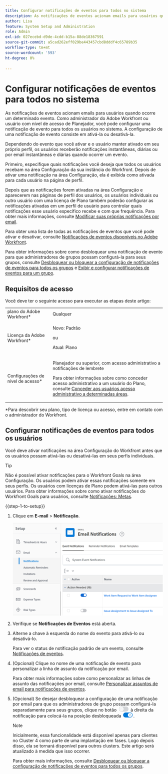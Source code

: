 ```yaml
---
title: Configurar notificações de eventos para todos no sistema
description: As notificações de eventos acionam emails para usuários quando ocorre um determinado evento. Como administrador do Adobe Workfront ou usuário com nível de acesso de Planejador, você pode configurar uma notificação de evento para todos os usuários no sistema. A configuração de uma notificação de evento consiste em ativá-la ou desativá-la.
author: Lisa
feature: System Setup and Administration
role: Admin
exl-id: 027ecebd-d9de-4cdd-b15a-88de18367591
source-git-commit: a5cad262eff029be443457cbd8dddf4c65789b35
workflow-type: tm+mt
source-wordcount: '593'
ht-degree: 0%

---
```


# Configurar notificações de eventos para todos no sistema

<!-- Audited: 1/2024 -->

<!--DON'T DELETE, DRAFT OR HIDE THIS ARTICLE. IT IS LINKED TO THE PRODUCT, THROUGH THE CONTEXT SENSITIVE HELP LINKS-->

As notificações de eventos acionam emails para usuários quando ocorre um determinado evento. Como administrador do Adobe Workfront ou usuário com nível de acesso de Planejador, você pode configurar uma notificação de evento para todos os usuários no sistema. A configuração de uma notificação de evento consiste em ativá-la ou desativá-la.

<!--Alina annotation on the word "all" in 2nd sentence: abive, drafted and remains QS only-->

Dependendo do evento que você ativar e o usuário manter ativado em seu próprio perfil, os usuários receberão notificações instantâneas, diárias ou por email instantâneas e diárias quando ocorrer um evento.

Primeiro, especifique quais notificações você deseja que todos os usuários recebam na área Configuração da sua instância do Workfront. Depois de ativar uma notificação na área Configuração, ela é exibida como ativada para cada usuário na página de perfil.

Depois que as notificações forem ativadas na área Configuração e aparecerem nas páginas de perfil dos usuários, os usuários individuais ou outro usuário com uma licença de Plano também poderão configurar as notificações ativadas em um perfil de usuário para controlar quais notificações esse usuário específico recebe e com que frequência. Para obter mais informações, consulte [Modificar suas próprias notificações por email](../../../workfront-basics/using-notifications/activate-or-deactivate-your-own-event-notifications.md).

Para obter uma lista de todas as notificações de eventos que você pode ativar e desativar, consulte [Notificações de eventos disponíveis no Adobe Workfront](../../../administration-and-setup/manage-workfront/emails/event-notifications-available-in-wf.md).

Para obter informações sobre como desbloquear uma notificação de evento para que administradores de grupos possam configurá-la para seus grupos, consulte [Desbloquear ou bloquear a configuração de notificações de eventos para todos os grupos](../../../administration-and-setup/manage-workfront/emails/unlock-configuration-of-event-notifications-for-groups.md) e [Exibir e configurar notificações de eventos para um grupo](../../../administration-and-setup/manage-groups/create-and-manage-groups/view-and-configure-event-notifications-group.md).

## Requisitos de acesso

Você deve ter o seguinte acesso para executar as etapas deste artigo:

<table style="table-layout:auto"> 
 <col> 
 <col> 
 <tbody> 
  <tr> 
   <td role="rowheader">plano do Adobe Workfront*</td> 
   <td>Qualquer</td> 
  </tr> 
  <tr> 
   <td role="rowheader">Licença da Adobe Workfront*</td> 
   <td> <p>Novo: Padrão</p>
 <p>ou</p> 
<p>Atual: Plano</p> 
</td> 
  </tr> 
  <tr> 
   <td role="rowheader">Configurações de nível de acesso*</td> 
   <td> <p>Planejador ou superior, com acesso administrativo a notificações de lembrete</p> <p>Para obter informações sobre como conceder acesso administrativo a um usuário do Plano, consulte <a href="../../../administration-and-setup/add-users/configure-and-grant-access/grant-users-admin-access-certain-areas.md" class="MCXref xref">Conceder aos usuários acesso administrativo a determinadas áreas</a>.</p> </td> 
  </tr> 
 </tbody> 
</table>

&#42;Para descobrir seu plano, tipo de licença ou acesso, entre em contato com o administrador do Workfront.

## Configurar notificações de eventos para todos os usuários

Você deve ativar notificações na área Configuração do Workfront antes que os usuários possam ativá-las ou desativá-las em seus perfis individuais.

>[!TIP]
>
>Não é possível ativar notificações para o Workfront Goals na área Configuração. Os usuários podem ativar essas notificações somente em seus perfis. Os usuários com licenças de Plano podem ativá-las para outros usuários. Para obter informações sobre como ativar notificações do Workfront Goals para usuários, consulte [Notificações: Metas](../../../workfront-basics/using-notifications/notifications-goals.md).

{{step-1-to-setup}}

1. Clique em **E-mail** > **Notificação**.

   ![](assets/notifications-area-under-setup-emails.png)


1. Verifique se **Notificações de Eventos** está aberta.
1. Alterne a chave à esquerda do nome do evento para ativá-lo ou desativá-lo.

   Para ver o status de notificação padrão de um evento, consulte [Notificações de eventos](../../../workfront-basics/using-notifications/event-notifications.md).

1. (Opcional) Clique no nome de uma notificação de evento para personalizar a linha de assunto da notificação por email.

   Para obter mais informações sobre como personalizar as linhas de assunto das notificações por email, consulte [Personalizar assuntos de email para notificações de eventos](../../../administration-and-setup/manage-workfront/emails/custom-email-subjects-event-notification.md).

1. (Opcional) Se desejar desbloquear a configuração de uma notificação por email para que os administradores de grupo possam configurá-la separadamente para seus grupos, clique no botão ![](assets/lock-toggle-button.png) à direita da notificação para colocá-la na posição desbloqueada ![](assets/unlock-toggle-button.png).

   >[!NOTE]
   >
   >Inicialmente, essa funcionalidade está disponível apenas para clientes no Cluster 4 como parte de uma implantação em fases. Logo depois disso, ela se tornará disponível para outros clusters. Este artigo será atualizado à medida que isso ocorrer.

   Para obter mais informações, consulte [Desbloquear ou bloquear a configuração de notificações de eventos para todos os grupos](../../../administration-and-setup/manage-workfront/emails/unlock-configuration-of-event-notifications-for-groups.md).
